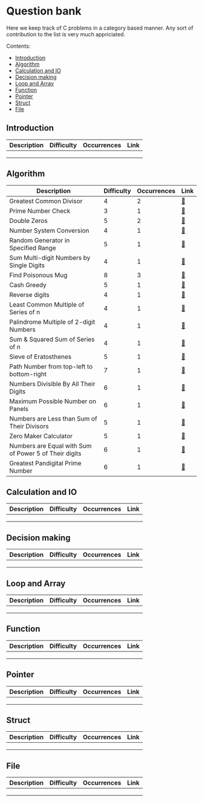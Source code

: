 # Question bank

Here we keep track of C problems in a category based manner.
Any sort of contribution to the list is very much appriciated.

Contents:

 - [Introduction](#introduction)
 - [Algorithm](#algorithm)
 - [Calculation and IO](#calculation-and-io)
 - [Decision making](#decision-making)
 - [Loop and Array](#loop-and-array)
 - [Function](#function)
 - [Pointer](#pointer)
 - [Struct](#struct)
 - [File](#file)

## Introduction

| Description | Difficulty | Occurrences | Link |
|-------------|------------|-------------|------|
|             |            |             |      |
|             |            |             |      |
|             |            |             |      |


## Algorithm
| Description | Difficulty | Occurrences | Link |
|-------------|------------|-------------|------|
| Greatest Common Divisor | 4 | 2 | [:link:](./algorithm/greatest-common-divisor/p1.md) |
| Prime Number Check | 3 | 1 | [:link:](./algorithm/prime-number-check/p2.md) |
| Double Zeros | 5 | 2 | [:link:](./algorithm/double-zeros/p2.md) |
| Number System Conversion | 4 | 1 | [:link:](./algorithm/number-system-conversion/p7.md) |
| Random Generator in Specified Range | 5 | 1 | [:link:](./algorithm/range-random-generator/p4.md) |
| Sum Multi-digit Numbers by Single Digits | 4 | 1 | [:link:](./algorithm/multi-digit-sum-by-single-digit-sum/p5.md) |
| Find Poisonous Mug | 8 | 3 | [:link:](./algorithm/find-poisonous-mug/p9.md) |
| Cash Greedy | 5 | 1 | [:link:](./algorithm/cash-greedy/p6.md) |
| Reverse digits | 4 | 1 | [:link:](./algorithm/reverse-digits/p3.md) |
| Least Common Multiple of Series of n | 4 | 1 | [:link:](./algorithm/least-common-multiple-of-series/p4.md) |
| Palindrome Multiple of 2-digit Numbers | 4 | 1 | [:link:](./algorithm/palindrome-multiple-of-two-digit-numbers/p5.md) |
| Sum & Squared Sum of Series of n | 4 | 1 | [:link:](./algorithm/sum-&-squared-sum-of-series/p6.md) |
| Sieve of Eratosthenes | 5 | 1 | [:link:](./algorithm/sieve-of-eratosthenes/p7.md) |
| Path Number from top-left to bottom-right | 7 | 1 | [:link:](./algorithm/find-all-path-number/p8.md) |
| Numbers Divisible By All Their Digits | 6 | 1 | [:link:](./algorithm/numbers-divisible-by-all-their-digits/p1.md) |
| Maximum Possible Number on Panels | 6 | 1 | [:link:](./algorithm/max-possible-number-on-panels/p2.md) |
| Numbers are Less than Sum of Their Divisors | 5 | 1 | [:link:](./algorithm/numbers-lt-sum-their-divisors/p3.md) |
| Zero Maker Calculator | 5 | 1 | [:link:](./algorithm/zero-maker-calculator/p4.md) |
| Numbers are Equal with Sum of Power 5 of Their digits | 6 | 1 | [:link:](./algorithm/numbers-eq-sum-of-power-5-of-digits/p5.md) |
| Greatest Pandigital Prime Number | 6 | 1 | [:link:](./algorithm/greatest-pandigital-prime-number/p6.md) |

## Calculation and IO
| Description | Difficulty | Occurrences | Link |
|-------------|------------|-------------|------|
|             |            |             |      |
|             |            |             |      |
|             |            |             |      |


## Decision making
| Description | Difficulty | Occurrences | Link |
|-------------|------------|-------------|------|
|             |            |             |      |
|             |            |             |      |
|             |            |             |      |


## Loop and Array
| Description | Difficulty | Occurrences | Link |
|-------------|------------|-------------|------|
|             |            |             |      |
|             |            |             |      |
|             |            |             |      |


## Function
| Description | Difficulty | Occurrences | Link |
|-------------|------------|-------------|------|
|             |            |             |      |
|             |            |             |      |
|             |            |             |      |

## Pointer
| Description | Difficulty | Occurrences | Link |
|-------------|------------|-------------|------|
|             |            |             |      |
|             |            |             |      |
|             |            |             |      |


## Struct
| Description | Difficulty | Occurrences | Link |
|-------------|------------|-------------|------|
|             |            |             |      |
|             |            |             |      |
|             |            |             |      |


## File
| Description | Difficulty | Occurrences | Link |
|-------------|------------|-------------|------|
|             |            |             |      |
|             |            |             |      |
|             |            |             |      |

